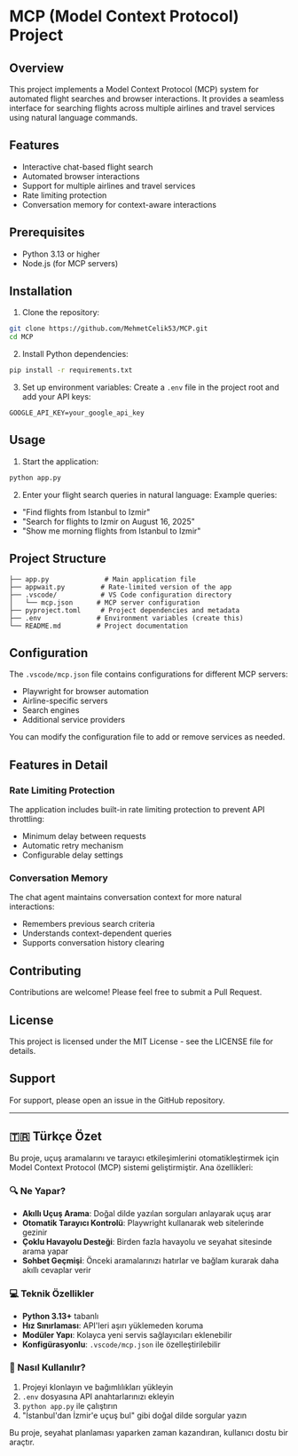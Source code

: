 # MCP (Model Context Protocol) Project

## Overview
This project implements a Model Context Protocol (MCP) system for automated flight searches and browser interactions. It provides a seamless interface for searching flights across multiple airlines and travel services using natural language commands.

## Features
- Interactive chat-based flight search
- Automated browser interactions
- Support for multiple airlines and travel services
- Rate limiting protection
- Conversation memory for context-aware interactions

## Prerequisites
- Python 3.13 or higher
- Node.js (for MCP servers)

## Installation

1. Clone the repository:
```bash
git clone https://github.com/MehmetCelik53/MCP.git
cd MCP
```

2. Install Python dependencies:
```bash
pip install -r requirements.txt
```

3. Set up environment variables:
Create a `.env` file in the project root and add your API keys:
```env
GOOGLE_API_KEY=your_google_api_key
```

## Usage

1. Start the application:
```bash
python app.py
```

2. Enter your flight search queries in natural language:
Example queries:
- "Find flights from Istanbul to Izmir"
- "Search for flights to Izmir on August 16, 2025"
- "Show me morning flights from Istanbul to Izmir"

## Project Structure

```
├── app.py              # Main application file
├── appwait.py         # Rate-limited version of the app
├── .vscode/           # VS Code configuration directory
│   └── mcp.json      # MCP server configuration
├── pyproject.toml     # Project dependencies and metadata
├── .env              # Environment variables (create this)
└── README.md         # Project documentation
```

## Configuration

The `.vscode/mcp.json` file contains configurations for different MCP servers:
- Playwright for browser automation
- Airline-specific servers
- Search engines
- Additional service providers

You can modify the configuration file to add or remove services as needed.

## Features in Detail

### Rate Limiting Protection
The application includes built-in rate limiting protection to prevent API throttling:
- Minimum delay between requests
- Automatic retry mechanism
- Configurable delay settings

### Conversation Memory
The chat agent maintains conversation context for more natural interactions:
- Remembers previous search criteria
- Understands context-dependent queries
- Supports conversation history clearing

## Contributing

Contributions are welcome! Please feel free to submit a Pull Request.

## License

This project is licensed under the MIT License - see the LICENSE file for details.

## Support

For support, please open an issue in the GitHub repository.

---

## 🇹🇷 Türkçe Özet

Bu proje, uçuş aramalarını ve tarayıcı etkileşimlerini otomatikleştirmek için Model Context Protocol (MCP) sistemi geliştirmiştir. Ana özellikleri:

### 🔍 Ne Yapar?
- **Akıllı Uçuş Arama**: Doğal dilde yazılan sorguları anlayarak uçuş arar
- **Otomatik Tarayıcı Kontrolü**: Playwright kullanarak web sitelerinde gezinir
- **Çoklu Havayolu Desteği**: Birden fazla havayolu ve seyahat sitesinde arama yapar
- **Sohbet Geçmişi**: Önceki aramalarınızı hatırlar ve bağlam kurarak daha akıllı cevaplar verir

### 💻 Teknik Özellikler
- **Python 3.13+** tabanlı
- **Hız Sınırlaması**: API'leri aşırı yüklemeden koruma
- **Modüler Yapı**: Kolayca yeni servis sağlayıcıları eklenebilir
- **Konfigürasyonlu**: `.vscode/mcp.json` ile özelleştirilebilir

### 🚀 Nasıl Kullanılır?
1. Projeyi klonlayın ve bağımlılıkları yükleyin
2. `.env` dosyasına API anahtarlarınızı ekleyin
3. `python app.py` ile çalıştırın
4. "İstanbul'dan İzmir'e uçuş bul" gibi doğal dilde sorgular yazın

Bu proje, seyahat planlaması yaparken zaman kazandıran, kullanıcı dostu bir araçtır.